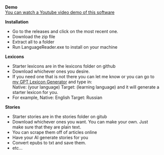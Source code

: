 <b>Demo</B><br>
<a href="https://youtu.be/qnXdPcCJVck">You can watch a Youtube video demo of this software</a><br>

<b>Installation</b><br>
<ul>
<li>Go to the releases and click on the most recent one.
<li>Download the zip file
<li>Extract all to a folder
<li>Run LanguageReader.exe to install on your machine
</ul>

<b>Lexicons</b> <br>
<ul>
<li>Starter lexicons are in the lexicons folder on github
<li>Download whichever ones you desire.
<li>If you need one that is not there you can let me know or you can go to <a target="_blank" href="https://chatgpt.com/g/g-68c7220a8fe48191b80dce95d540d045-json-lexicon-generator">my GPT Lexicon Generator</a> and type in:<br>
Native: (your language) Target: (learning language) and it will generate a starter lexicon for you.
<li>For example, Native: English Target: Russian
</ul>

<b>Stories</b><br>
<ul>
  <li> Starter stories are in the stories folder on gitub</li>
  <li>Download whichever ones you want. You can make your own. Just make sure that they are plain text.</li>
  <li>You can scrape them off of articles online</li>
  <li>Have your AI generate stories for you</li>
  <li>Convert epubs to txt and save them.</li>
  <li>etc...</li>
</ul>


